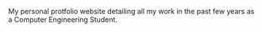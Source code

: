 My personal protfolio website detailing all my work in the past few years as a Computer Engineering Student.
